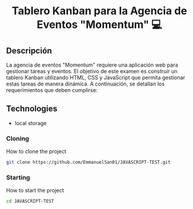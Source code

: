 <h1 align="center" style="font-weight: bold;">Tablero Kanban para la Agencia de Eventos "Momentum" 💻</h1>

<h2 id="desc">Descripción</h2>

La agencia de eventos "Momentum" requiere una aplicación web para gestionar tareas y eventos. El objetivo de este examen es construir un tablero Kanban utilizando HTML, CSS y JavaScript que permita gestionar estas tareas de manera dinámica. A continuación, se detallan los requerimientos que deben cumplirse:

<h2 id="technologies">Technologies</h2>

- local storage

<h3>Cloning</h3>

How to clone the project

```bash
git clone https://github.com/EmmanuelSan01/JAVASCRIPT-TEST.git
```

<h3>Starting</h3>

How to start the project

```bash
cd JAVASCRIPT-TEST
```
